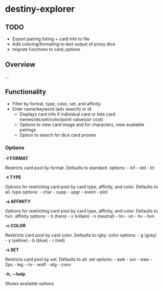 # destiny-explorer

## TODO

- Export pairing listing + card info to file
- Add coloring/formating to text output of proxy dice
- migrate functions to card_options

## Overview
...

## Functionality

- Filter by format, type, color, set, and affinity
- Enter name/keyword (adv search) or id
    * Displays card info if individual card or lists card names/ids/set/color/point values(or cost)
    * Options to view card image and for characters, view available pairings
    * Option to search for dice card proxies 




### Options


**-f FORMAT**

Restricts card pool by format. Defaults to standard.
    options:  - inf
              - std
              - tri


**-t TYPE**

Options for restricting card pool by card type, affinity, and color. Defaults to all.
    type options:  - char
                   - supp
                   - upgr
                   - event
                   - plot


**-a AFFINITY**

Options for restricting card pool by card type, affinity, and color. Defaults to hvn.
    affinity options:  - h (hero)
                       - v (villain)
                       - n (neutral)
                       - hn
                       - vn
                       - hv
                       - hvn

**-c COLOR**

Restiricts card pool by card color. Defaults to rgby.
    color options:  - g (gray)
                    - y (yellow)
                    - b (blue)
                    - r (red)

**-s SET**

Restricts card pool by set. Defaults to all.
    set options:    - awk
                    - sor
                    - eaw
                    - 2ps
                    - leg
                    - riv
                    - wotf
                    - atg
                    - conv

**-h, --help**

Shows available options